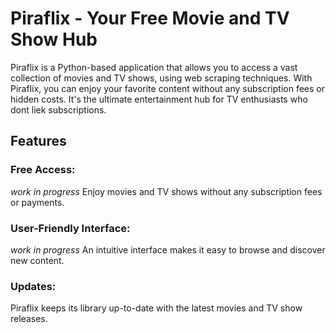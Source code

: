 # Piraflix - Your Free Movie and TV Show Hub

Piraflix is a Python-based application that allows you to access a vast collection of movies and TV shows, using web scraping techniques. With Piraflix, you can enjoy your favorite content without any subscription fees or hidden costs. It's the ultimate entertainment hub for TV enthusiasts who dont liek subscriptions.

## Features

### Free Access: 
*work in progress*
Enjoy movies and TV shows without any subscription fees or payments.
### User-Friendly Interface:
*work in progress*
An intuitive interface makes it easy to browse and discover new content.
### Updates:
Piraflix keeps its library up-to-date with the latest movies and TV show releases.
